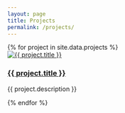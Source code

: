 ```yaml
---
layout: page
title: Projects
permalink: /projects/
---
```


<div class="grid grid-cols-1 md:grid-cols-2 lg:grid-cols-3 gap-6">
  {% for project in site.data.projects %}
    <div class="bg-white dark:bg-gray-800 rounded-xl shadow-lg overflow-hidden flex flex-col">
      <div class="relative">
        <a href="{{ project.url }}" class="block w-full hover:opacity-90 transition-opacity">
          <img src="{{ project.image }}" alt="{{ project.title }}" class="w-full object-contain">
        </a>
      </div>
      <div class="p-6">
        <a href="{{ project.url }}" class="block hover:text-blue-600 dark:hover:text-blue-400">
          <h3 class="text-lg font-semibold text-gray-900 dark:text-white">{{ project.title }}</h3>
        </a>
        <p class="text-gray-600 dark:text-gray-400 mt-2">{{ project.description }}</p>
      </div>
    </div>
  {% endfor %}
</div> 